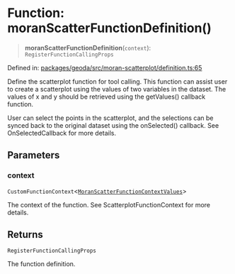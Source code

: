 # Function: moranScatterFunctionDefinition()

> **moranScatterFunctionDefinition**(`context`): `RegisterFunctionCallingProps`

Defined in: [packages/geoda/src/moran-scatterplot/definition.ts:65](https://github.com/GeoDaCenter/openassistant/blob/29609671cd3dde9838cd883f922b4386c5dff272/packages/geoda/src/moran-scatterplot/definition.ts#L65)

Define the scatterplot function for tool calling. This function can assist user to create a scatterplot using the values of two variables in the dataset.
The values of x and y should be retrieved using the getValues() callback function.

User can select the points in the scatterplot, and the selections can be synced back to the original dataset using the onSelected() callback.
See OnSelectedCallback for more details.

## Parameters

### context

`CustomFunctionContext`\<[`MoranScatterFunctionContextValues`](../type-aliases/MoranScatterFunctionContextValues.md)\>

The context of the function. See ScatterplotFunctionContext for more details.

## Returns

`RegisterFunctionCallingProps`

The function definition.
